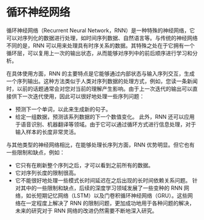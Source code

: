 # 循环神经网络
循环神经网络（Recurrent Neural Network，RNN）是一种特殊的神经网络，它可以对序列化的数据进行处理，如时间序列数据、自然语言等。与传统的神经网络不同的是，RNN 可以用来处理具有时序关系的数据。其特殊之处在于它拥有一个循环层，可以复用上一次的输出状态，从而能够对序列中的前后顺序进行学习和分析。

在具体使用方面，RNN 的主要特点是它能够通过内部状态与输入序列交互，生成一个序列输出。这种方法类似于人类对序列数据的处理方式，例如，您读一条新闻时，以前的话题通常会对您对当前的理解产生影响。由于上一次迭代的输出可以直接供下一次迭代使用，因此可以很好地处理一些序列问题：

* 预测下一个单词，以此来生成新的句子。
* 给定一组数据，预测该系列数据的下一个数值变化。
此外，RNN 还可以应用于语音识别、机器翻译等领域。由于它可以通过循环方式进行信息处理，对于输入样本的长度非常灵活。

与其他类型的神经网络相比，在能够处理长序列方面，RNN 优势明显。但它也有一些限制和缺点，例如：

* 它只有在刷新整个序列之后，才可以看到之前所有的数据。
* 它对序列长度的限制很高。
* 它不能很好地处理一些模式长时间延迟在之后出现的长时间依赖关系问题。
针对其中的一些限制和缺点，后续的深度学习领域发展了一些变种的 RNN 网络，如长短期记忆网络（LSTM）以及门卷积循环神经网络（GRU）。这些网络在一定程度上解决了 RNN 的限制问题，更加成功地用于各种问题的解决，未来的研究对于 RNN 网络的改进仍然需要不断地深入研究。